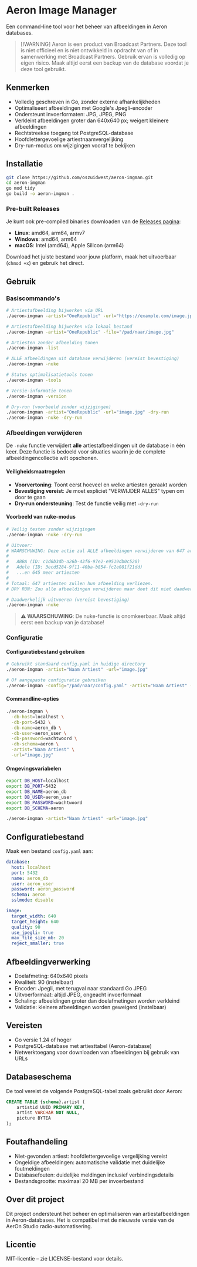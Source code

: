 # Aeron Image Manager

Een command-line tool voor het beheer van afbeeldingen in Aeron databases.

> \[!WARNING]
> Aeron is een product van Broadcast Partners. Deze tool is niet officieel en is niet ontwikkeld in opdracht van of in samenwerking met Broadcast Partners. Gebruik ervan is volledig op eigen risico. Maak altijd eerst een backup van de database voordat je deze tool gebruikt.

## Kenmerken

* Volledig geschreven in Go, zonder externe afhankelijkheden
* Optimaliseert afbeeldingen met Google's Jpegli-encoder
* Ondersteunt invoerformaten: JPG, JPEG, PNG
* Verkleint afbeeldingen groter dan 640x640 px; weigert kleinere afbeeldingen
* Rechtstreekse toegang tot PostgreSQL-database
* Hoofdlettergevoelige artiestnaamvergelijking
* Dry-run-modus om wijzigingen vooraf te bekijken

## Installatie

```bash
git clone https://github.com/oszuidwest/aeron-imgman.git
cd aeron-imgman
go mod tidy
go build -o aeron-imgman .
```

### Pre-built Releases

Je kunt ook pre-compiled binaries downloaden van de [Releases pagina](https://github.com/oszuidwest/aeron-imgman/releases):

- **Linux**: amd64, arm64, armv7
- **Windows**: amd64, arm64  
- **macOS**: Intel (amd64), Apple Silicon (arm64)

Download het juiste bestand voor jouw platform, maak het uitvoerbaar (`chmod +x`) en gebruik het direct.

## Gebruik

### Basiscommando's

```bash
# Artiestafbeelding bijwerken via URL
./aeron-imgman -artist="OneRepublic" -url="https://example.com/image.jpg"

# Artiestafbeelding bijwerken via lokaal bestand
./aeron-imgman -artist="OneRepublic" -file="/pad/naar/image.jpg"

# Artiesten zonder afbeelding tonen
./aeron-imgman -list

# ALLE afbeeldingen uit database verwijderen (vereist bevestiging)
./aeron-imgman -nuke

# Status optimalisatietools tonen
./aeron-imgman -tools

# Versie-informatie tonen
./aeron-imgman -version

# Dry-run (voorbeeld zonder wijzigingen)
./aeron-imgman -artist="OneRepublic" -url="image.jpg" -dry-run
./aeron-imgman -nuke -dry-run
```

### Afbeeldingen verwijderen

De `-nuke` functie verwijdert **alle** artiestafbeeldingen uit de database in één keer. Deze functie is bedoeld voor situaties waarin je de complete afbeeldingencollectie wilt opschonen.

#### Veiligheidsmaatregelen

* **Voorvertoning**: Toont eerst hoeveel en welke artiesten geraakt worden
* **Bevestiging vereist**: Je moet expliciet "VERWIJDER ALLES" typen om door te gaan
* **Dry-run ondersteuning**: Test de functie veilig met `-dry-run`

#### Voorbeeld van nuke-modus

```bash
# Veilig testen zonder wijzigingen
./aeron-imgman -nuke -dry-run

# Uitvoer:
# WAARSCHUWING: Deze actie zal ALLE afbeeldingen verwijderen van 647 artiesten:
#
#   ABBA (ID: c1d6b3db-a26b-43f6-97e2-e9519db0c520)
#   Adele (ID: 3ecd5284-9f11-40ba-b854-fc2e081f21dd)
#   ...en 645 meer artiesten
#
# Totaal: 647 artiesten zullen hun afbeelding verliezen.
# DRY RUN: Zou alle afbeeldingen verwijderen maar doet dit niet daadwerkelijk

# Daadwerkelijk uitvoeren (vereist bevestiging)
./aeron-imgman -nuke
```

> **⚠️ WAARSCHUWING**: De nuke-functie is onomkeerbaar. Maak altijd eerst een backup van je database!

### Configuratie

#### Configuratiebestand gebruiken

```bash
# Gebruikt standaard config.yaml in huidige directory
./aeron-imgman -artist="Naam Artiest" -url="image.jpg"

# Of aangepaste configuratie gebruiken
./aeron-imgman -config="/pad/naar/config.yaml" -artist="Naam Artiest" -url="image.jpg"
```

#### Commandline-opties

```bash
./aeron-imgman \
  -db-host=localhost \
  -db-port=5432 \
  -db-name=aeron_db \
  -db-user=aeron_user \
  -db-password=wachtwoord \
  -db-schema=aeron \
  -artist="Naam Artiest" \
  -url="image.jpg"
```

#### Omgevingsvariabelen

```bash
export DB_HOST=localhost
export DB_PORT=5432
export DB_NAME=aeron_db
export DB_USER=aeron_user
export DB_PASSWORD=wachtwoord
export DB_SCHEMA=aeron

./aeron-imgman -artist="Naam Artiest" -url="image.jpg"
```

## Configuratiebestand

Maak een bestand `config.yaml` aan:

```yaml
database:
  host: localhost
  port: 5432
  name: aeron_db
  user: aeron_user
  password: aeron_password
  schema: aeron
  sslmode: disable

image:
  target_width: 640
  target_height: 640
  quality: 90
  use_jpegli: true
  max_file_size_mb: 20
  reject_smaller: true
```

## Afbeeldingverwerking

* Doelafmeting: 640x640 pixels
* Kwaliteit: 90 (instelbaar)
* Encoder: Jpegli, met terugval naar standaard Go JPEG
* Uitvoerformaat: altijd JPEG, ongeacht invoerformaat
* Schaling: afbeeldingen groter dan doelafmetingen worden verkleind
* Validatie: kleinere afbeeldingen worden geweigerd (instelbaar)

## Vereisten

* Go versie 1.24 of hoger
* PostgreSQL-database met artiesttabel (Aeron-database)
* Netwerktoegang voor downloaden van afbeeldingen bij gebruik van URLs

## Databaseschema

De tool vereist de volgende PostgreSQL-tabel zoals gebruikt door Aeron:

```sql
CREATE TABLE {schema}.artist (
    artistid UUID PRIMARY KEY,
    artist VARCHAR NOT NULL,
    picture BYTEA
);
```

## Foutafhandeling

* Niet-gevonden artiest: hoofdlettergevoelige vergelijking vereist
* Ongeldige afbeeldingen: automatische validatie met duidelijke foutmeldingen
* Databasefouten: duidelijke meldingen inclusief verbindingsdetails
* Bestandsgrootte: maximaal 20 MB per invoerbestand

## Over dit project

Dit project ondersteunt het beheer en optimaliseren van artiestafbeeldingen in Aeron-databases. Het is compatibel met de nieuwste versie van de AerOn Studio radio-automatisering.

## Licentie

MIT-licentie – zie LICENSE-bestand voor details.
